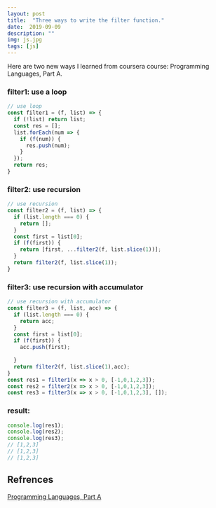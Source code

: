 ```yaml
---
layout: post
title:  "Three ways to write the filter function."
date:  2019-09-09
description: ""
img: js.jpg
tags: [js]
---
```


Here are two new ways I learned from coursera course: Programming Languages, Part A.
### filter1: use a loop
```js
// use loop
const filter1 = (f, list) => {
  if (!list) return list;
  const res = [];
  list.forEach(num => {
    if (f(num)) {
      res.push(num);
    }
  });
  return res;
}
```

### filter2: use recursion
```js
// use recursion
const filter2 = (f, list) => {
  if (list.length === 0) {
    return [];
  }
  const first = list[0];
  if (f(first)) {
    return [first, ...filter2(f, list.slice(1))];
  }
  return filter2(f, list.slice(1));
}
```

### filter3: use recursion with accumulator
```js
// use recursion with accumulator
const filter3 = (f, list, acc) => {
  if (list.length === 0) {
    return acc;
  }
  const first = list[0];
  if (f(first)) {
    acc.push(first);
    
  }
  return filter2(f, list.slice(1),acc);
}
const res1 = filter1(x => x > 0, [-1,0,1,2,3]);
const res2 = filter2(x => x > 0, [-1,0,1,2,3]);
const res3 = filter3(x => x > 0, [-1,0,1,2,3], []);
```
### result:
```js
console.log(res1);
console.log(res2);
console.log(res3);
// [1,2,3]
// [1,2,3]
// [1,2,3]
```

## Refrences
[Programming Languages, Part A](https://www.coursera.org/learn/programming-languages/home/welcome)